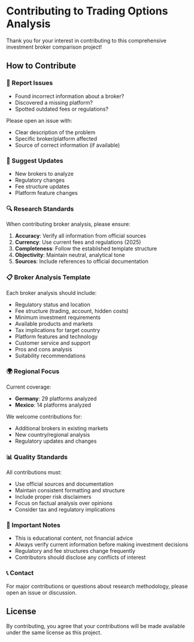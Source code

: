 # Contributing to Trading Options Analysis

Thank you for your interest in contributing to this comprehensive investment broker comparison project!

## How to Contribute

### 🐛 Report Issues
- Found incorrect information about a broker?
- Discovered a missing platform?
- Spotted outdated fees or regulations?

Please open an issue with:
- Clear description of the problem
- Specific broker/platform affected
- Source of correct information (if available)

### 📝 Suggest Updates
- New brokers to analyze
- Regulatory changes
- Fee structure updates
- Platform feature changes

### 🔍 Research Standards

When contributing broker analysis, please ensure:

1. **Accuracy**: Verify all information from official sources
2. **Currency**: Use current fees and regulations (2025)
3. **Completeness**: Follow the established template structure
4. **Objectivity**: Maintain neutral, analytical tone
5. **Sources**: Include references to official documentation

### 📋 Broker Analysis Template

Each broker analysis should include:
- Regulatory status and location
- Fee structure (trading, account, hidden costs)
- Minimum investment requirements
- Available products and markets
- Tax implications for target country
- Platform features and technology
- Customer service and support
- Pros and cons analysis
- Suitability recommendations

### 🌍 Regional Focus

Current coverage:
- **Germany**: 29 platforms analyzed
- **Mexico**: 14 platforms analyzed

We welcome contributions for:
- Additional brokers in existing markets
- New country/regional analysis
- Regulatory updates and changes

### 📊 Quality Standards

All contributions must:
- Use official sources and documentation
- Maintain consistent formatting and structure
- Include proper risk disclaimers
- Focus on factual analysis over opinions
- Consider tax and regulatory implications

### 🚨 Important Notes

- This is educational content, not financial advice
- Always verify current information before making investment decisions
- Regulatory and fee structures change frequently
- Contributors should disclose any conflicts of interest

### 📞 Contact

For major contributions or questions about research methodology, please open an issue or discussion.

## License

By contributing, you agree that your contributions will be made available under the same license as this project.
